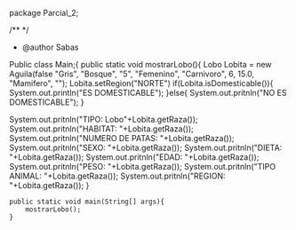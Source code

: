 package Parcial_2;

/**
*/
 * @author Sabas

Public class Main;{
    public static void mostrarLobo(){
Lobo Lobita = new Aguila(false "Gris", "Bosque", "5", "Femenino", "Carnivoro", 6, 15.0, "Mamifero", "");
Lobita.setRegion("NORTE")
if(Lobita.isDomesticable()){
    System.out.println("ES DOMESTICABLE");
}else{
    System.out.pritnln("NO ES DOMESTICABLE");
}

System.out.pritnln("TIPO: Lobo"+Lobita.getRaza());
System.out.pritnln("HABITAT: "+Lobita.getRaza());
System.out.pritnln("NUMERO DE PATAS: "+Lobita.getRaza());
System.out.pritnln("SEXO: "+Lobita.getRaza());
System.out.pritnln("DIETA: "+Lobita.getRaza());
System.out.pritnln("EDAD: "+Lobita.getRaza());
System.out.pritnln("PESO: "+Lobita.getRaza());
System.out.pritnln("TIPO ANIMAL: "+Lobita.getRaza());
System.out.pritnln("REGION: "+Lobita.getRaza());
}


    public static void main(String[] args){
        mostrarLobo();
    } 
